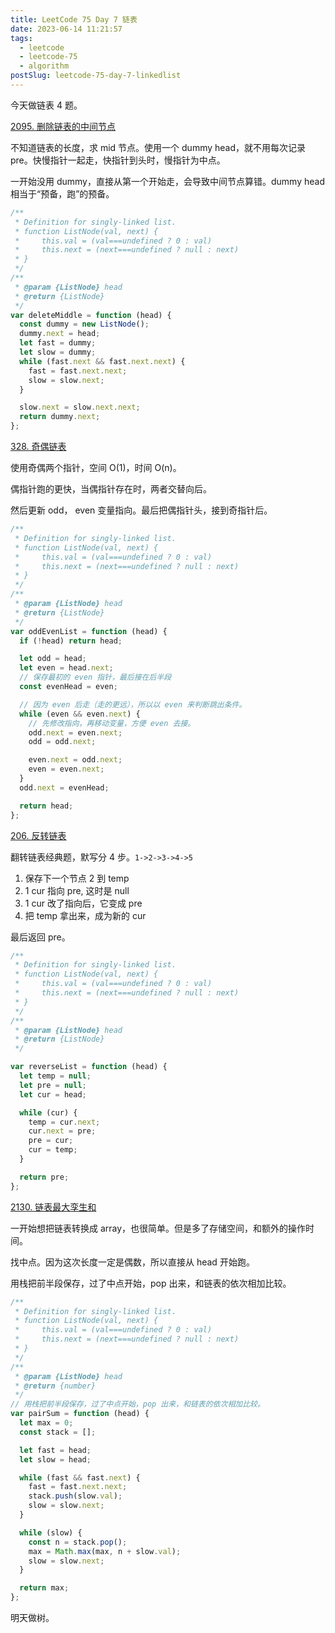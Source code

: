 ```yaml
---
title: LeetCode 75 Day 7 链表
date: 2023-06-14 11:21:57
tags:
  - leetcode
  - leetcode-75
  - algorithm
postSlug: leetcode-75-day-7-linkedlist
---
```


今天做链表 4 题。

[2095. 删除链表的中间节点](https://leetcode.cn/problems/delete-the-middle-node-of-a-linked-list/?envType=study-plan-v2&envId=leetcode-75)

不知道链表的长度，求 mid 节点。使用一个 dummy head，就不用每次记录 pre。快慢指针一起走，快指针到头时，慢指针为中点。

一开始没用 dummy，直接从第一个开始走，会导致中间节点算错。dummy head 相当于“预备，跑”的预备。

```js
/**
 * Definition for singly-linked list.
 * function ListNode(val, next) {
 *     this.val = (val===undefined ? 0 : val)
 *     this.next = (next===undefined ? null : next)
 * }
 */
/**
 * @param {ListNode} head
 * @return {ListNode}
 */
var deleteMiddle = function (head) {
  const dummy = new ListNode();
  dummy.next = head;
  let fast = dummy;
  let slow = dummy;
  while (fast.next && fast.next.next) {
    fast = fast.next.next;
    slow = slow.next;
  }

  slow.next = slow.next.next;
  return dummy.next;
};
```

[328. 奇偶链表](https://leetcode.cn/problems/odd-even-linked-list/?envType=study-plan-v2&envId=leetcode-75)

使用奇偶两个指针，空间 O(1)，时间 O(n)。

偶指针跑的更快，当偶指针存在时，两者交替向后。

然后更新 odd， even 变量指向。最后把偶指针头，接到奇指针后。

```js
/**
 * Definition for singly-linked list.
 * function ListNode(val, next) {
 *     this.val = (val===undefined ? 0 : val)
 *     this.next = (next===undefined ? null : next)
 * }
 */
/**
 * @param {ListNode} head
 * @return {ListNode}
 */
var oddEvenList = function (head) {
  if (!head) return head;

  let odd = head;
  let even = head.next;
  // 保存最初的 even 指针，最后接在后半段
  const evenHead = even;

  // 因为 even 后走（走的更远），所以以 even 来判断跳出条件。
  while (even && even.next) {
    // 先修改指向，再移动变量，方便 even 去接。
    odd.next = even.next;
    odd = odd.next;

    even.next = odd.next;
    even = even.next;
  }
  odd.next = evenHead;

  return head;
};
```

[206. 反转链表](https://leetcode.cn/problems/reverse-linked-list/?envType=study-plan-v2&envId=leetcode-75)

翻转链表经典题，默写分 4 步。`1->2->3->4->5`

1. 保存下一个节点 2 到 temp
2. 1 cur 指向 pre, 这时是 null
3. 1 cur 改了指向后，它变成 pre
4. 把 temp 拿出来，成为新的 cur

最后返回 pre。

```js
/**
 * Definition for singly-linked list.
 * function ListNode(val, next) {
 *     this.val = (val===undefined ? 0 : val)
 *     this.next = (next===undefined ? null : next)
 * }
 */
/**
 * @param {ListNode} head
 * @return {ListNode}
 */

var reverseList = function (head) {
  let temp = null;
  let pre = null;
  let cur = head;

  while (cur) {
    temp = cur.next;
    cur.next = pre;
    pre = cur;
    cur = temp;
  }

  return pre;
};
```

[2130. 链表最大孪生和](https://leetcode.cn/problems/maximum-twin-sum-of-a-linked-list/?envType=study-plan-v2&envId=leetcode-75)

一开始想把链表转换成 array，也很简单。但是多了存储空间，和额外的操作时间。

找中点。因为这次长度一定是偶数，所以直接从 head 开始跑。

用栈把前半段保存，过了中点开始，pop 出来，和链表的依次相加比较。

```js
/**
 * Definition for singly-linked list.
 * function ListNode(val, next) {
 *     this.val = (val===undefined ? 0 : val)
 *     this.next = (next===undefined ? null : next)
 * }
 */
/**
 * @param {ListNode} head
 * @return {number}
 */
// 用栈把前半段保存，过了中点开始，pop 出来，和链表的依次相加比较。
var pairSum = function (head) {
  let max = 0;
  const stack = [];

  let fast = head;
  let slow = head;

  while (fast && fast.next) {
    fast = fast.next.next;
    stack.push(slow.val);
    slow = slow.next;
  }

  while (slow) {
    const n = stack.pop();
    max = Math.max(max, n + slow.val);
    slow = slow.next;
  }

  return max;
};
```

明天做树。
